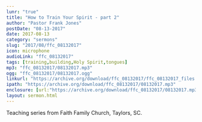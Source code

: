```yaml
---
lunr: "true"
title: "How to Train Your Spirit - part 2"
author: "Pastor Frank Jones"
postDate: "08-13-2017"
date: 2017-08-13
category: "sermons"
slug: "2017/08/ffc_08132017"
icon: microphone
audioLink: "ffc_08132017"
tags: [training,building,Holy Spirit,tongues]
mp3: "ffc_08132017/08132017.mp3"
ogg: "ffc_08132017/08132017.ogg"
linkurl: "https://archive.org/download/ffc_08132017/ffc_08132017_files.xml"
ipath: "https://archive.org/download/ffc_08132017/08132017.mp3"
enclosure: [url:"https://archive.org/download/ffc_08132017/08132017.mp3"]
layout: sermon.html
---
```


Teaching series from Faith Family Church, Taylors, SC.